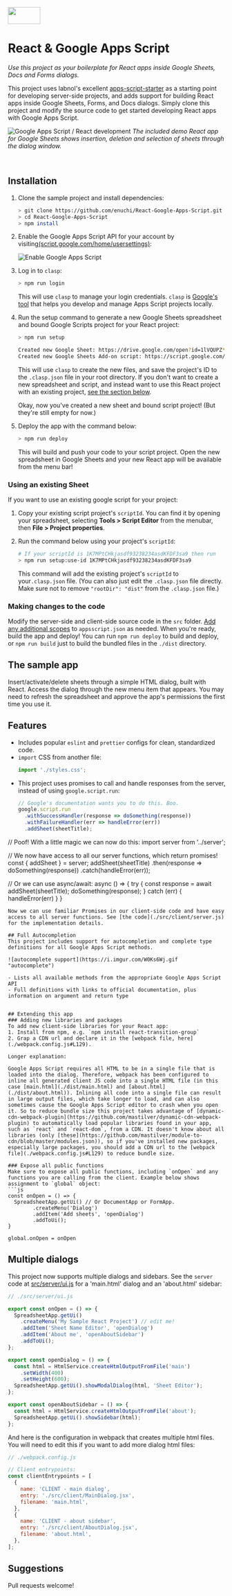 <img width="75" height="39" src="https://i.imgur.com/yg6skMo.png">


# React & Google Apps Script
_Use this project as your boilerplate for React apps inside Google Sheets, Docs and Forms dialogs._

This project uses labnol's excellent [apps-script-starter](https://github.com/labnol/apps-script-starter) as a starting point for developing server-side projects, and adds support for building React apps inside Google Sheets, Forms, and Docs dialogs. Simply clone this project and modify the source code to get started developing React apps with Google Apps Script.

![Google Apps Script / React development](https://i.imgur.com/z99uP89.png 'Start a React project for Google Apps Script')
_The included demo React app for Google Sheets shows insertion, deletion and selection of sheets through the dialog window._

&nbsp;

## Installation

1.  Clone the sample project and install dependencies:
    ```bash
    > git clone https://github.com/enuchi/React-Google-Apps-Script.git
    > cd React-Google-Apps-Script
    > npm install
    ```
2.  Enable the Google Apps Script API for your account by visiting[(script.google.com/home/usersettings)](https://script.google.com/home/usersettings):

    ![Enable Google Apps Script](https://i.imgur.com/vuwkzMU.png 'enable the Google Apps Script API')

3.  Log in to `clasp`:
    ```bash
    > npm run login
    ```
    This will use `clasp` to manage your login credentials. `clasp` is [Google's tool](https://github.com/google/clasp) that helps you develop and manage Apps Script projects locally.
4.  Run the setup command to generate a new Google Sheets spreadsheet and bound Google Scripts project for your React project:

    ```bash
    > npm run setup

    Created new Google Sheet: https://drive.google.com/open?id=1lVQUPZ*************************************
    Created new Google Sheets Add-on script: https://script.google.com/d/1K7MPtCH*************************************-**/edit
    ```

    This will use `clasp` to create the new files, and save the project's ID to the `.clasp.json` file in your root directory. If you don't want to create a new spreadsheet and script, and instead want to use this React project with an existing project, [see the section below](#Using-an-existing-Sheet).

    Okay, now you've created a new sheet and bound script project! (But they're still empty for now.)

5.  Deploy the app with the command below:
    ```bash
    > npm run deploy
    ```
    This will build and push your code to your script project. Open the new spreadsheet in Google Sheets and your new React app will be available from the menu bar!

### Using an existing Sheet

If you want to use an existing google script for your project:

1. Copy your existing script project's `scriptId`. You can find it by opening your spreadsheet, selecting **Tools > Script Editor** from the menubar, then **File > Project properties**.

2. Run the command below using your project's `scriptId`:

   ```bash
   # If your scriptId is 1K7MPtCHkjasdf93238234asdKFDF3sa9 then run
   > npm run setup:use-id 1K7MPtCHkjasdf93238234asdKFDF3sa9
   ```

   This command will add the existing project's `scriptId` to your`.clasp.json` file. (You can also just edit the `.clasp.json` file directly. Make sure not to remove `"rootDir": "dist"` from the `.clasp.json` file.)

### Making changes to the code

Modify the server-side and client-side source code in the `src` folder. [Add any additional scopes](https://developers.google.com/apps-script/concepts/scopes) to `appsscript.json` as needed. When you're ready, build the app and deploy! You can run `npm run deploy` to build and deploy, or `npm run build` just to build the bundled files in the `./dist` directory.

## The sample app

Insert/activate/delete sheets through a simple HTML dialog, built with React. Access the dialog through the new menu item that appears. You may need to refresh the spreadsheet and approve the app's permissions the first time you use it.

## Features

- Includes popular `eslint` and `prettier` configs for clean, standardized code.
- `import` CSS from another file:
  ```js
  import './styles.css';
  ```
- This project uses promises to call and handle responses from the server, instead of using `google.script.run`:
  ```js
  // Google's documentation wants you to do this. Boo.
  google.script.run
    .withSuccessHandler(response => doSomething(response))
    .withFailureHandler(err => handleError(err))
    .addSheet(sheetTitle);
  ```

// Poof! With a little magic we can now do this:
import server from '../server';

// We now have access to all our server functions, which return promises!
const { addSheet } = server;
addSheet(sheetTitle)
.then(response => doSomething(response))
.catch(handleError(err));

// Or we can use async/await:
async () => {
try {
const response = await addSheet(sheetTitle);
doSomething(response);
} catch (err) {
handleError(err)
}
}

````
Now we can use familiar Promises in our client-side code and have easy access to all server functions. See [the code](./src/client/server.js) for the implementation details.

## Full Autocompletion
This project includes support for autocompletion and complete type definitions for all Google Apps Script methods.

![autocomplete support](https://i.imgur.com/W0Ks6Wj.gif "autocomplete")

- Lists all available methods from the appropriate Google Apps Script API
- Full definitions with links to official documentation, plus information on argument and return type


## Extending this app
### Adding new libraries and packages
To add new client-side libraries for your React app:
1. Install from npm, e.g. `npm install react-transition-group`
2. Grap a CDN url and declare it in the [webpack file, here](./webpack.config.js#L129).

Longer explanation:

Google Apps Script requires all HTML to be in a single file that is loaded into the dialog. Therefore, webpack has been configured to inline all generated client JS code into a single HTML file (in this case [main.html](./dist/main.html) and [about.html](./dist/about.html)). Inlining all code into a single file can result in large output files, which take longer to load, and can also sometimes cause the Google Apps Script editor to crash when you open it. So to reduce bundle size this project takes advantage of [dynamic-cdn-webpack-plugin](https://github.com/mastilver/dynamic-cdn-webpack-plugin) to automatically load popular libraries found in your app, such as `react` and `react-dom`, from a CDN. It doesn't know about all libraries (only [these](https://github.com/mastilver/module-to-cdn/blob/master/modules.json)), so if you've installed new packages, especially large packages, you should add a CDN url to the [webpack file](./webpack.config.js#L129) to reduce bundle size.

### Expose all public functions
Make sure to expose all public functions, including `onOpen` and any functions you are calling from the client. Example below shows assignment to `global` object:
```js
const onOpen = () => {
  SpreadsheetApp.getUi() // Or DocumentApp or FormApp.
        .createMenu('Dialog')
        .addItem('Add sheets', 'openDialog')
        .addToUi();
}

global.onOpen = onOpen
````

## Multiple dialogs

This project now supports multiple dialogs and sidebars. See the `server` code at [src/server/ui.js](./src/server/ui.js) for a 'main.html' dialog and an 'about.html' sidebar:

```js
// ./src/server/ui.js

export const onOpen = () => {
  SpreadsheetApp.getUi()
    .createMenu('My Sample React Project') // edit me!
    .addItem('Sheet Name Editor', 'openDialog')
    .addItem('About me', 'openAboutSidebar')
    .addToUi();
};

export const openDialog = () => {
  const html = HtmlService.createHtmlOutputFromFile('main')
    .setWidth(400)
    .setHeight(600);
  SpreadsheetApp.getUi().showModalDialog(html, 'Sheet Editor');
};

export const openAboutSidebar = () => {
  const html = HtmlService.createHtmlOutputFromFile('about');
  SpreadsheetApp.getUi().showSidebar(html);
};
```

And here is the configuration in webpack that creates multiple html files. You will need to edit this if you want to add more dialog html files:

```js
// ./webpack.config.js

// Client entrypoints:
const clientEntrypoints = [
  {
    name: 'CLIENT - main dialog',
    entry: './src/client/MainDialog.jsx',
    filename: 'main.html',
  },
  {
    name: 'CLIENT - about sidebar',
    entry: './src/client/AboutDialog.jsx',
    filename: 'about.html',
  },
];
```

## Suggestions

Pull requests welcome!
